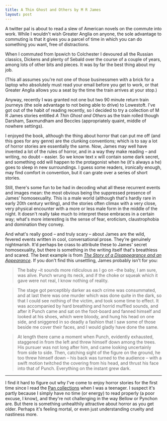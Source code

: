 ```yaml
---
title: A Thin Ghost and Others by M R James
layout: post
---
```


A twitter pal is about to read a slew of American novels on the commute into work. While I wouldn't wish Greater Anglia on anyone, the sole advantage to commuting is that it gives you a parcel of time in which you can do something you want, free of distractions.

When I commuted from Ipswich to Colchester I devoured all the Russian classics, Dickens and plenty of Sebald over the course of a couple of years, among lots of other bits and pieces. It was by far the best thing about my job.

(This all assumes you're not one of those businessmen with a brick for a laptop who absolutely must read your email before you get to work, or that Greater Anglia allows you a seat by the time the train arrives at your stop.)

Anyway, recently I was granted not one but two 90 minute return train journeys (the sole advantage to not being able to drive) to Lowestoft. I've got out of the habit of reading recently, so I decided to try a collection of M R James stories entitled <cite>A Thin Ghost and Others</cite> as the train rolled though Darsham, Saxmundham and Beccles (appropriately quaint, middle of nowhere settings).

I enjoyed the book, although the thing about horror that can put me off (and this goes for any genre) are the clunking conventions; which is to say a lot of horror stories are essentially the same. Now, James may well have invented a lot of the rules of horror, and in a way they make reading &#8211; and writing, no doubt &#8211; easier. So we know text x will contain some dark secret, and something odd will happen to the protagonist when he (it's always a he) goes to sleep in new surroundings. I guess some readers, ironically enough, may find comfort in convention, but it can grate over a series of short stories.

Still, there's some fun to be had in decoding what all these recurrent events and images mean: the most obvious being the suppressed presence of James' homosexuality. This is a male world (although that's hardly rare in early 20th century writing), and the stories often climax with a very close, very physical encounter with a more or less male form in the middle of the night. It doesn't really take much to interpret these embraces in a certain way; what's more interesting is the sense of fear, eroticism, claustrophobia and domination they convey.

And what's really good &#8211; and truly scary &#8211; about James are the wild, fevered events written in cool, conversational prose. They're genuinely nightmarish. It'd perhaps be crass to attribute these to James' secret homosexuality, but there is something in the writing itself that's breathless and scared. The best example is from <cite><a href="http://en.wikisource.org/wiki/The_Story_of_a_Disappearance_and_an_Appearance">The Story of a Disappearance and an Appearance</a></cite>. If you don't find this unsettling, James probably isn't for you:

> The baby &#8211;it sounds more ridiculous as I go on &#8211;the baby, I am sure, was alive. Punch wrung its neck, and if the choke or squeak which it gave were not real, I know nothing of reality.

> The stage got perceptibly darker as each crime was consummated, and at last there was one murder which was done quite in the dark, so that I could see nothing of the victim, and took some time to effect. It was accompanied by hard breathing and horrid muffled sounds, and after it Punch came and sat on the foot-board and fanned himself and looked at his shoes, which were bloody, and hung his head on one side, and sniggered in so deadly a fashion that I saw some of those beside me cover their faces, and I would gladly have done the same.

> At length there came a moment when Punch, evidently exhausted, staggered in from the left and threw himself down among the trees. His pursuer was not long after him, and came looking uncertainly from side to side. Then, catching sight of the figure on the ground, he too threw himself down &#8211; his back was turned to the audience &#8211; with a swift motion twitched the covering from his head, and thrust his face into that of Punch. Everything on the instant grew dark.

<hr>

I find it hard to figure out why I've come to enjoy horror stories for the first time since I read the <a href="http://en.wikipedia.org/wiki/Pan_Book_of_Horror_Stories">Pan collections</a> when I was a teenager. I suspect it's partly because I simply have no time (or energy) to read properly (a poor excuse, I know), and they're not challenging in the way Bellow or Pynchon are. But there is something unhealthily attractive about horror as you get older. Perhaps it's feeling mortal, or even just understanding cruelty and nastiness more.